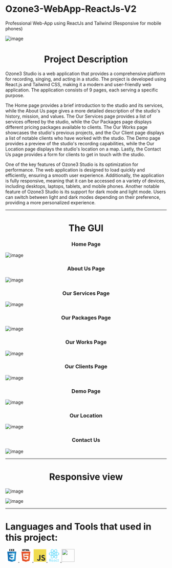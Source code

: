 # Ozone3-WebApp-ReactJs-V2
Professional Web-App using ReactJs and Tailwind (Responsive for mobile phones)
<p align="center">
 
 ![image](https://github.com/TheMostafax/Ozone3-WebApp-ReactJs-V2/assets/81190585/d1fa5399-4627-492e-b47c-259dc4b8404c)
 
</p>


<h1 align="center">Project Description </h1>


Ozone3 Studio is a web application that provides a comprehensive platform for recording, singing, and acting in a studio. The project is developed using React.js and Tailwind CSS, making it a modern and user-friendly web application. The application consists of 9 pages, each serving a specific purpose.

The Home page provides a brief introduction to the studio and its services, while the About Us page gives a more detailed description of the studio's history, mission, and values. The Our Services page provides a list of services offered by the studio, while the Our Packages page displays different pricing packages available to clients. The Our Works page showcases the studio's previous projects, and the Our Client page displays a list of notable clients who have worked with the studio. The Demo page provides a preview of the studio's recording capabilities, while the Our Location page displays the studio's location on a map. Lastly, the Contact Us page provides a form for clients to get in touch with the studio.

One of the key features of Ozone3 Studio is its optimization for performance. The web application is designed to load quickly and efficiently, ensuring a smooth user experience. Additionally, the application is fully responsive, meaning that it can be accessed on a variety of devices, including desktops, laptops, tablets, and mobile phones. Another notable feature of Ozone3 Studio is its support for dark mode and light mode. Users can switch between light and dark modes depending on their preference, providing a more personalized experience.

<hr>

<h1 align="center">The GUI </h1>



<h3 align="center">Home Page</h3>

![image](https://github.com/TheMostafax/Ozone3-WebApp-ReactJs-V2/assets/81190585/f521d7d1-7e52-4eb4-a3d4-2bf5bacba035)


<h3 align="center">About Us Page  </h3>

![image](https://github.com/TheMostafax/Ozone3-WebApp-ReactJs-V2/assets/81190585/3487e245-71a9-420a-b47a-c8c42e9d8210)



<h3 align="center">Our Services Page</h3>

![image](https://github.com/TheMostafax/Ozone3-WebApp-ReactJs-V2/assets/81190585/cb310c68-9276-407b-a9b7-de990a718370)


<h3 align="center">Our Packages Page</h3>

![image](https://github.com/TheMostafax/Ozone3-WebApp-ReactJs-V2/assets/81190585/b41cb69d-b4a8-427e-8d03-6d29a9edd526)


<h3 align="center">Our Works Page</h3>

![image](https://github.com/TheMostafax/Ozone3-WebApp-ReactJs-V2/assets/81190585/b3e053fe-198a-420b-8a76-05ad82bc005e)



<h3 align="center">Our Clients Page</h3>

![image](https://github.com/TheMostafax/Ozone3-WebApp-ReactJs-V2/assets/81190585/b561a561-e83d-43be-af4f-82c645596e05)


<h3 align="center">Demo Page</h3>

![image](https://github.com/TheMostafax/Ozone3-WebApp-ReactJs-V2/assets/81190585/871db774-b726-4d57-8a3d-4064fb9411bf)


<h3 align="center">Our Location</h3>


![image](https://github.com/TheMostafax/Ozone3-WebApp-ReactJs-V2/assets/81190585/8aa31e58-9a42-449a-a642-d7071ce1cc4c)



<h3 align="center">Contact Us</h3>

![image](https://github.com/TheMostafax/Ozone3-WebApp-ReactJs-V2/assets/81190585/a4b37466-53e6-4bc3-8a40-6d1c98ce8426)





<hr>

<h1 align="center">Responsive view</h1>

![image](https://github.com/TheMostafax/Ozone3-WebApp-ReactJs-V2/assets/81190585/f4f2a1ca-14ab-43d1-8539-0329e6dd764c)



![image](https://github.com/TheMostafax/Ozone3-WebApp-ReactJs-V2/assets/81190585/4daf25a7-f512-443c-b682-6bc2fad616e4)





<hr>
<h1 align="left">Languages and Tools that used in this project: </h1>
<a href="https://www.w3schools.com/css/" target="_blank" rel="noreferrer"> <img src="https://raw.githubusercontent.com/devicons/devicon/master/icons/css3/css3-original-wordmark.svg" alt="css3" width="40" height="40"/> </a> 
<a href="https://www.w3.org/html/" target="_blank" rel="noreferrer"> <img src="https://raw.githubusercontent.com/devicons/devicon/master/icons/html5/html5-original-wordmark.svg" alt="html5" width="40" height="40"/> </a> 
<a href="https://developer.mozilla.org/en-US/docs/Web/JavaScript" target="_blank" rel="noreferrer"> <img src="https://raw.githubusercontent.com/devicons/devicon/master/icons/javascript/javascript-original.svg" alt="javascript" width="40" height="40"/>
 <a href="https://reactjs.org/" target="_blank" rel="noreferrer"> <img src="https://raw.githubusercontent.com/devicons/devicon/master/icons/react/react-original-wordmark.svg" alt="react" width="40" height="40"/> </a>
<a href="https://tailwindcss.com/" rel="nofollow"><img src="https://camo.githubusercontent.com/bdedcbc949feefecc3ff98f7e655ee8151b522e2f32196c648620f5366d909d5/68747470733a2f2f63646e2e6a7364656c6976722e6e65742f67682f64657669636f6e732f64657669636f6e2f69636f6e732f7461696c77696e646373732f7461696c77696e646373732d706c61696e2e737667" width="40" height="40" data-canonical-src="https://cdn.jsdelivr.net/gh/devicons/devicon/icons/tailwindcss/tailwindcss-plain.svg" style="max-width: 100%;">
</a>
